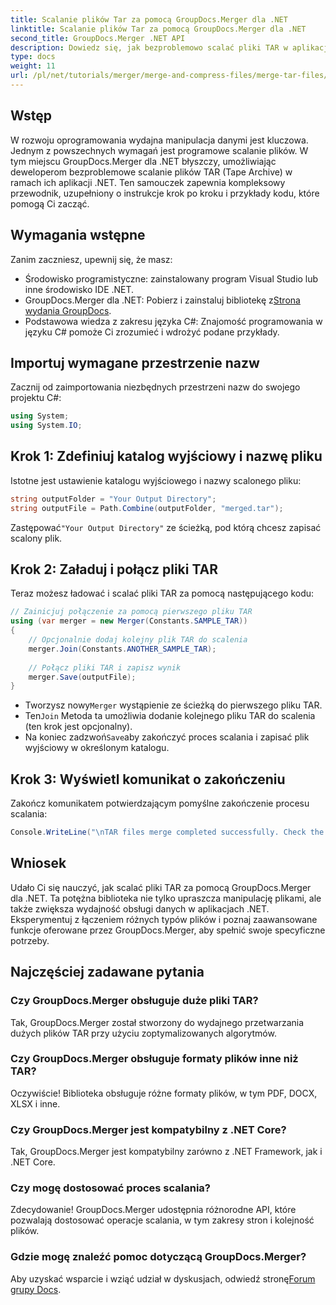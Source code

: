 ```yaml
---
title: Scalanie plików Tar za pomocą GroupDocs.Merger dla .NET
linktitle: Scalanie plików Tar za pomocą GroupDocs.Merger dla .NET
second_title: GroupDocs.Merger .NET API
description: Dowiedz się, jak bezproblemowo scalać pliki TAR w aplikacjach .NET za pomocą GroupDocs.Merger. Ten samouczek zapewnia kompleksowe podejście krok po kroku, wraz z przykładem kodu.
type: docs
weight: 11
url: /pl/net/tutorials/merger/merge-and-compress-files/merge-tar-files/
---
```

## Wstęp

W rozwoju oprogramowania wydajna manipulacja danymi jest kluczowa. Jednym z powszechnych wymagań jest programowe scalanie plików. W tym miejscu GroupDocs.Merger dla .NET błyszczy, umożliwiając deweloperom bezproblemowe scalanie plików TAR (Tape Archive) w ramach ich aplikacji .NET. Ten samouczek zapewnia kompleksowy przewodnik, uzupełniony o instrukcje krok po kroku i przykłady kodu, które pomogą Ci zacząć.

## Wymagania wstępne

Zanim zaczniesz, upewnij się, że masz:

- Środowisko programistyczne: zainstalowany program Visual Studio lub inne środowisko IDE .NET.
-  GroupDocs.Merger dla .NET: Pobierz i zainstaluj bibliotekę z[Strona wydania GroupDocs](https://releases.groupdocs.com/merger/net/).
- Podstawowa wiedza z zakresu języka C#: Znajomość programowania w języku C# pomoże Ci zrozumieć i wdrożyć podane przykłady.

## Importuj wymagane przestrzenie nazw

Zacznij od zaimportowania niezbędnych przestrzeni nazw do swojego projektu C#:

```csharp
using System;
using System.IO;
```

## Krok 1: Zdefiniuj katalog wyjściowy i nazwę pliku

Istotne jest ustawienie katalogu wyjściowego i nazwy scalonego pliku:

```csharp
string outputFolder = "Your Output Directory";
string outputFile = Path.Combine(outputFolder, "merged.tar");
```

 Zastępować`"Your Output Directory"` ze ścieżką, pod którą chcesz zapisać scalony plik.

## Krok 2: Załaduj i połącz pliki TAR

Teraz możesz ładować i scalać pliki TAR za pomocą następującego kodu:

```csharp
// Zainicjuj połączenie za pomocą pierwszego pliku TAR
using (var merger = new Merger(Constants.SAMPLE_TAR))
{
    // Opcjonalnie dodaj kolejny plik TAR do scalenia
    merger.Join(Constants.ANOTHER_SAMPLE_TAR);
    
    // Połącz pliki TAR i zapisz wynik
    merger.Save(outputFile);
}
```

-  Tworzysz nowy`Merger` wystąpienie ze ścieżką do pierwszego pliku TAR.
-  Ten`Join` Metoda ta umożliwia dodanie kolejnego pliku TAR do scalenia (ten krok jest opcjonalny).
-  Na koniec zadzwoń`Save`aby zakończyć proces scalania i zapisać plik wyjściowy w określonym katalogu.

## Krok 3: Wyświetl komunikat o zakończeniu

Zakończ komunikatem potwierdzającym pomyślne zakończenie procesu scalania:

```csharp
Console.WriteLine("\nTAR files merge completed successfully. Check the output in {0}", outputFolder);
```

## Wniosek

Udało Ci się nauczyć, jak scalać pliki TAR za pomocą GroupDocs.Merger dla .NET. Ta potężna biblioteka nie tylko upraszcza manipulację plikami, ale także zwiększa wydajność obsługi danych w aplikacjach .NET. Eksperymentuj z łączeniem różnych typów plików i poznaj zaawansowane funkcje oferowane przez GroupDocs.Merger, aby spełnić swoje specyficzne potrzeby.

## Najczęściej zadawane pytania

### Czy GroupDocs.Merger obsługuje duże pliki TAR?
Tak, GroupDocs.Merger został stworzony do wydajnego przetwarzania dużych plików TAR przy użyciu zoptymalizowanych algorytmów.

### Czy GroupDocs.Merger obsługuje formaty plików inne niż TAR?
Oczywiście! Biblioteka obsługuje różne formaty plików, w tym PDF, DOCX, XLSX i inne.

### Czy GroupDocs.Merger jest kompatybilny z .NET Core?
Tak, GroupDocs.Merger jest kompatybilny zarówno z .NET Framework, jak i .NET Core.

### Czy mogę dostosować proces scalania?
Zdecydowanie! GroupDocs.Merger udostępnia różnorodne API, które pozwalają dostosować operacje scalania, w tym zakresy stron i kolejność plików.

### Gdzie mogę znaleźć pomoc dotyczącą GroupDocs.Merger?
 Aby uzyskać wsparcie i wziąć udział w dyskusjach, odwiedź stronę[Forum grupy Docs](https://forum.groupdocs.com/c/merger/32).